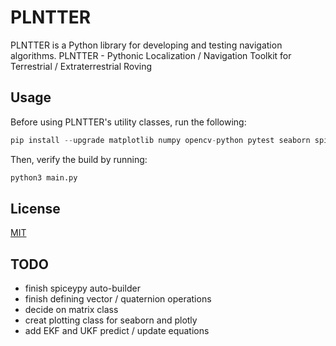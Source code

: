 # PLNTTER
PLNTTER is a Python library for developing and testing navigation algorithms.
PLNTTER - Pythonic Localization / Navigation Toolkit for Terrestrial / Extraterrestrial Roving


## Usage
Before using PLNTTER's utility classes, run the following:
```python
pip install --upgrade matplotlib numpy opencv-python pytest seaborn spiceypy
```
Then, verify the build by running:
```python
python3 main.py
```


## License
[MIT](https://choosealicense.com/licenses/mit/)


## TODO
- finish spiceypy auto-builder
- finish defining vector / quaternion operations
- decide on matrix class
- creat plotting class for seaborn and plotly
- add EKF and UKF predict / update equations
